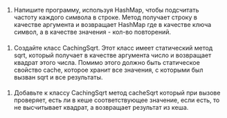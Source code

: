 1. Напишите программу, используя HashMap, чтобы подсчитать частоту каждого символа в строке. Метод получает строку в качестве аргумента и возвращает HashMap где в качестве ключа символ, а в качестве значения - кол-во повторений.
####
1. Создайте класс CachingSqrt. Этот класс имеет статический метод sqrt, который получает в качестве аргумента число и возвращает квадрат этого числа. Помимо этого должно быть статическое свойство cache, которое хранит все значения, с которыми был вызван sqrt и все результаты.
####
1. Добавьте к классу CachingSqrt метод cacheSqrt который при вызове проверяет, есть ли в кеше соответствующее значение, если есть, то не высчитывает квадрат, а возвращает результат из кеша.